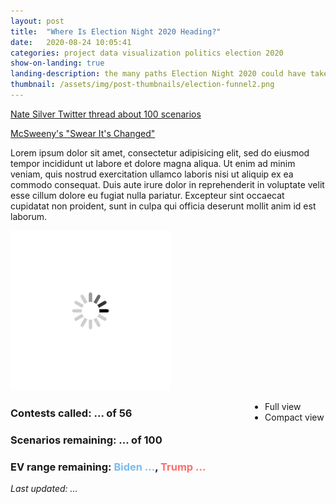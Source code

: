 ```yaml
---
layout: post
title:  "Where Is Election Night 2020 Heading?"
date:   2020-08-24 10:05:41
categories: project data visualization politics election 2020
show-on-landing: true
landing-description: the many paths Election Night 2020 could have taken
thumbnail: /assets/img/post-thumbnails/election-funnel2.png
---
```


[Nate Silver Twitter thread about 100 scenarios](https://twitter.com/natesilver538/status/1300825856072454145)

[McSweeny's "Swear It's Changed"](https://www.mcsweeneys.net/articles/im-back-in-a-relationship-with-fivethirtyeights-elections-forecast-model-but-this-time-i-swear-hes-changed)

Lorem ipsum dolor sit amet, consectetur adipisicing elit, sed do eiusmod tempor incididunt ut labore et dolore magna aliqua. Ut enim ad minim veniam, quis nostrud exercitation ullamco laboris nisi ut aliquip ex ea commodo consequat. Duis aute irure dolor in reprehenderit in voluptate velit esse cillum dolore eu fugiat nulla pariatur. Excepteur sint occaecat cupidatat non proident, sunt in culpa qui officia deserunt mollit anim id est laborum.

<div id="elfun2020-container">
    <div id="elfun2020-loading">
        <img id="loading-spinner" src='/assets/img/loading.gif' />
    </div>
    <div class="columns two" id="elfun2020-title">
        <div class="column" style="width: calc(75% - 15px);">
            <h3><b>Contests called:</b> <span id="states-called">...</span> of 56</h3>
            <h3><b>Scenarios remaining:</b> <span id="scenarios-remaining">...</span> of 100</h3>
            <h3><b>EV range remaining:</b> <span style="color: #77bdee">Biden <span id="ev-range-biden">...</span></span>, <span style="color: #ff6e6c">Trump <span id="ev-range-trump">...</span></span></h3>
            <p style="margin-top: 5px"><i>Last updated: <span id="update-datetime">...</span></i></p>
        </div>
        <div class="column" style="width: calc(25% - 5px);">
            <ul id="elfun2020-view-select">
                <li class="selected">Full view</li>
                <li id="compact">Compact view</li>
            </ul>
        </div>
    </div>
    <div id="elfun2020-viz">
        <svg id="elfun2020-svg"></svg>
    </div>
</div>

<link rel="stylesheet" href="/projects/election-night2020-funnel/css/main.style.css" />
<script src="https://d3js.org/d3-time-format.v2.min.js"></script>
<script src='/projects/election-night2020-funnel/js/main.js'></script>


